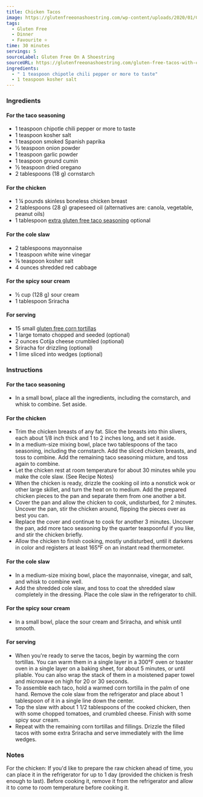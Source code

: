 ```yaml
---
title: Chicken Tacos
image: https://glutenfreeonashoestring.com/wp-content/uploads/2020/01/Chicken-tacos-600x600-1.jpg
tags:
  - Gluten Free
  - Dinner
  - Favourite ⭐
time: 30 minutes
servings: 5
sourceLabel: Gluten Free On A Shoestring
sourceURL: https://glutenfreeonashoestring.com/gluten-free-tacos-with-chicken/
ingredients:
  - " 1 teaspoon chipotle chili pepper or more to taste"
  - 1 teaspoon kosher salt
---
```

### Ingredients

#### For the taco seasoning

* 1 teaspoon chipotle chili pepper or more to taste
* 1 teaspoon kosher salt
* 1 teaspoon smoked Spanish paprika
* ½ teaspoon onion powder
* 1 teaspoon garlic powder
* 1 teaspoon ground cumin
* ½ teaspoon dried oregano
* 2 tablespoons (18 g) cornstarch

#### For the chicken

* 1 ¼ pounds skinless boneless chicken breast
* 2 tablespoons (28 g) grapeseed oil (alternatives are: canola, vegetable, peanut oils)
* 1 tablespoon [extra gluten free taco seasoning](https://glutenfreeonashoestring.com/gluten-free-taco-seasoning/) optional

#### For the cole slaw

* 2 tablespoons mayonnaise
* 1 teaspoon white wine vinegar
* ⅛ teaspoon kosher salt
* 4 ounces shredded red cabbage

#### For the spicy sour cream

* ½ cup (128 g) sour cream
* 1 tablespoon Sriracha

#### For serving

* 15 small [gluten free corn tortillas](https://glutenfreeonashoestring.com/the-best-corn-tortillas/)
* 1 large tomato chopped and seeded (optional)
* 2 ounces Cotija cheese crumbled (optional)
* Sriracha for drizzling (optional)
* 1 lime sliced into wedges (optional)

### Instructions

#### For the taco seasoning

* In a small bowl, place all the ingredients, including the cornstarch, and whisk to combine. Set aside.

#### For the chicken

* Trim the chicken breasts of any fat. Slice the breasts into thin slivers, each about 1/8 inch thick and 1 to 2 inches long, and set it aside.
* In a medium-size mixing bowl, place two tablespoons of the taco seasoning, including the cornstarch. Add the sliced chicken breasts, and toss to combine. Add the remaining taco seasoning mixture, and toss again to combine.
* Let the chicken rest at room temperature for about 30 minutes while you make the cole slaw. (See Recipe Notes)
* When the chicken is ready, drizzle the cooking oil into a nonstick wok or other large skillet, and turn the heat on to medium. Add the prepared chicken pieces to the pan and separate them from one another a bit.
* Cover the pan and allow the chicken to cook, undisturbed, for 2 minutes. Uncover the pan, stir the chicken around, flipping the pieces over as best you can.
* Replace the cover and continue to cook for another 3 minutes. Uncover the pan, add more taco seasoning by the quarter teaspoonful if you like, and stir the chicken briefly.
* Allow the chicken to finish cooking, mostly undisturbed, until it darkens in color and registers at least 165°F on an instant read thermometer.

#### For the cole slaw

* In a medium-size mixing bowl, place the mayonnaise, vinegar, and salt, and whisk to combine well.
* Add the shredded cole slaw, and toss to coat the shredded slaw completely in the dressing. Place the cole slaw in the refrigerator to chill.

#### For the spicy sour cream

* In a small bowl, place the sour cream and Sriracha, and whisk until smooth.

#### For serving

* When you're ready to serve the tacos, begin by warming the corn tortillas. You can warm them in a single layer in a 300°F oven or toaster oven in a single layer on a baking sheet, for about 5 minutes, or until pliable. You can also wrap the stack of them in a moistened paper towel and microwave on high for 20 or 30 seconds.
* To assemble each taco, hold a warmed corn tortilla in the palm of one hand. Remove the cole slaw from the refrigerator and place about 1 tablespoon of it in a single line down the center.
* Top the slaw with about 1 1/2 tablespoons of the cooked chicken, then with some chopped tomatoes, and crumbled cheese. Finish with some spicy sour cream.
* Repeat with the remaining corn tortillas and fillings. Drizzle the filled tacos with some extra Sriracha and serve immediately with the lime wedges.

### Notes

For the chicken: If you'd like to prepare the raw chicken ahead of time, you can place it in the refrigerator for up to 1 day (provided the chicken is fresh enough to last). Before cooking it, remove it from the refrigerator and allow it to come to room temperature before cooking it.